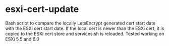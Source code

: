 # esxi-cert-update
Bash script to compare the locally LetsEncrypt generated cert start date with the ESXi cert start date. If the local cert is newer than the ESXi cert, it is copied to the ESXi cert store and services.sh is reloaded. Tested working on ESXi 5.5 and 6.0
